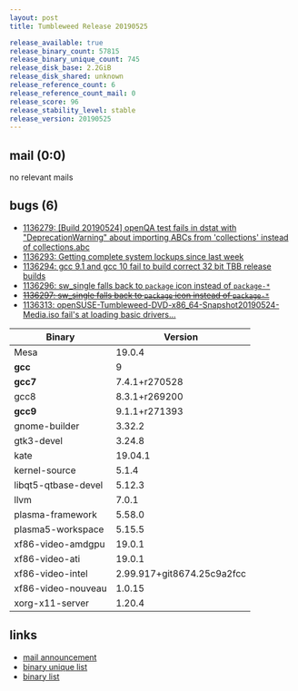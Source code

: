 ```yaml
---
layout: post
title: Tumbleweed Release 20190525

release_available: true
release_binary_count: 57815
release_binary_unique_count: 745
release_disk_base: 2.2GiB
release_disk_shared: unknown
release_reference_count: 6
release_reference_count_mail: 0
release_score: 96
release_stability_level: stable
release_version: 20190525
---
```


## mail (0:0)

no relevant mails

## bugs (6)

<!--more-->

- [1136279: \[Build 20190524\] openQA test fails in dstat with "DeprecationWarning" about importing ABCs from 'collections' instead of collections.abc](https://bugzilla.opensuse.org/show_bug.cgi?id=1136279)
- [1136293: Getting complete system lockups since last week](https://bugzilla.opensuse.org/show_bug.cgi?id=1136293)
- [1136294: gcc 9.1 and gcc 10 fail to build correct 32 bit TBB release builds](https://bugzilla.opensuse.org/show_bug.cgi?id=1136294)
- [1136296: sw_single falls back to `package` icon instead of `package-*`](https://bugzilla.opensuse.org/show_bug.cgi?id=1136296)
- ~~[1136297: sw_single falls back to `package` icon instead of `package-*`](https://bugzilla.opensuse.org/show_bug.cgi?id=1136297)~~
- [1136313: openSUSE-Tumbleweed-DVD-x86_64-Snapshot20190524-Media.iso fail's at loading basic drivers...](https://bugzilla.opensuse.org/show_bug.cgi?id=1136313)

Binary | Version
--- | ---
Mesa | 19.0.4
**gcc** | 9
**gcc7** | 7.4.1+r270528
gcc8 | 8.3.1+r269200
**gcc9** | 9.1.1+r271393
gnome-builder | 3.32.2
gtk3-devel | 3.24.8
kate | 19.04.1
kernel-source | 5.1.4
libqt5-qtbase-devel | 5.12.3
llvm | 7.0.1
plasma-framework | 5.58.0
plasma5-workspace | 5.15.5
xf86-video-amdgpu | 19.0.1
xf86-video-ati | 19.0.1
xf86-video-intel | 2.99.917+git8674.25c9a2fcc
xf86-video-nouveau | 1.0.15
xorg-x11-server | 1.20.4

## links

- [mail announcement](https://lists.opensuse.org/opensuse-factory/2019-05/msg00308.html)
- [binary unique list](http://download.opensuse.org/history/20190525/rpm.unique.list)
- [binary list](http://download.opensuse.org/history/20190525/rpm.list)
